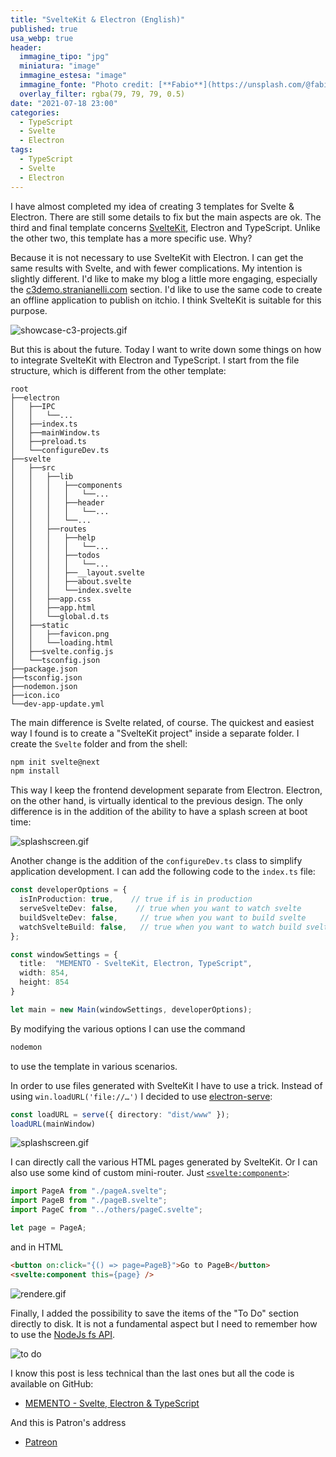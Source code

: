 ```yaml
---
title: "SvelteKit & Electron (English)"
published: true
usa_webp: true
header:
  immagine_tipo: "jpg"
  miniatura: "image"
  immagine_estesa: "image"
  immagine_fonte: "Photo credit: [**Fabio**](https://unsplash.com/@fabioha)"
  overlay_filter: rgba(79, 79, 79, 0.5)
date: "2021-07-18 23:00"
categories:
  - TypeScript
  - Svelte
  - Electron
tags:
  - TypeScript
  - Svelte
  - Electron
---
```


I have almost completed my idea of creating 3 templates for Svelte & Electron. There are still some details to fix but the main aspects are ok. The third and final template concerns [SvelteKit](https://kit.svelte.dev/), Electron and TypeScript. Unlike the other two, this template has a more specific use. Why?

Because it is not necessary to use SvelteKit with Electron. I can get the same results with Svelte, and with fewer complications. My intention is slightly different. I'd like to make my blog a little more engaging, especially the [c3demo.stranianelli.com](https://c3demo.stranianelli.com/) section. I'd like to use the same code to create an offline application to publish on itchio. I think SvelteKit is suitable for this purpose.

![showcase-c3-projects.gif](https://raw.githubusercontent.com/el3um4s/strani-anelli-blog/master/_posts/2021/2021-07-18-sveltekit-and-electron/showcase-c3-projects.gif)

But this is about the future. Today I want to write down some things on how to integrate SvelteKit with Electron and TypeScript. I start from the file structure, which is different from the other template:

```
root
├──electron
│   ├──IPC
│   │   └──...
│   ├──index.ts
│   ├──mainWindow.ts
│   ├──preload.ts
│   └──configureDev.ts
├──svelte
│   ├──src
│   │   ├──lib
│   │   │   ├──components
│   │   │   │   └──...
│   │   │   ├──header
│   │   │   │   └──...
│   │   │   └──...
│   │   ├──routes
│   │   │   ├──help
│   │   │   │   └──...
│   │   │   ├──todos
│   │   │   │   └──...
│   │   │   ├──__layout.svelte
│   │   │   ├──about.svelte
│   │   │   └──index.svelte
│   │   ├──app.css
│   │   ├──app.html
│   │   └──global.d.ts
│   ├──static
│   │   ├──favicon.png
│   │   └──loading.html
│   ├──svelte.config.js
│   └──tsconfig.json
├──package.json
├──tsconfig.json
├──nodemon.json
├──icon.ico
└──dev-app-update.yml
```

The main difference is Svelte related, of course. The quickest and easiest way I found is to create a "SvelteKit project" inside a separate folder. I create the `Svelte` folder and from the shell:

```bash
npm init svelte@next
npm install
```

This way I keep the frontend development separate from Electron. Electron, on the other hand, is virtually identical to the previous design. The only difference is in the addition of the ability to have a splash screen at boot time:

![splashscreen.gif](https://raw.githubusercontent.com/el3um4s/strani-anelli-blog/master/_posts/2021/2021-07-18-sveltekit-and-electron/svelte-kit-04-splashscreen.gif)

Another change is the addition of the `configureDev.ts` class to simplify application development. I can add the following code to the `index.ts` file:

```ts
const developerOptions = {
  isInProduction: true,    // true if is in production
  serveSvelteDev: false,    // true when you want to watch svelte 
  buildSvelteDev: false,     // true when you want to build svelte
  watchSvelteBuild: false,   // true when you want to watch build svelte 
};

const windowSettings = {
  title:  "MEMENTO - SvelteKit, Electron, TypeScript",
  width: 854,
  height: 854
}

let main = new Main(windowSettings, developerOptions);
```

By modifying the various options I can use the command

```bash
nodemon
```

to use the template in various scenarios.

In order to use files generated with SvelteKit I have to use a trick. Instead of using `win.loadURL('file://…')` I decided to use [electron-serve](https://www.npmjs.com/package/electron-serve):

```ts
const loadURL = serve({ directory: "dist/www" });
loadURL(mainWindow)
```

![splashscreen.gif](https://raw.githubusercontent.com/el3um4s/strani-anelli-blog/master/_posts/2021/2021-07-18-sveltekit-and-electron/svelte-kit-05-sveltekit.gif)

I can directly call the various HTML pages generated by SvelteKit. Or I can also use some kind of custom mini-router. Just [`<svelte:component>`](https://svelte.dev/docs#svelte_component):

```ts
import PageA from "./pageA.svelte";
import PageB from "./pageB.svelte";
import PageC from "../others/pageC.svelte";

let page = PageA;
```

and in HTML

```html
<button on:click="{() => page=PageB}">Go to PageB</button>
<svelte:component this={page} />
```

![rendere.gif](https://raw.githubusercontent.com/el3um4s/strani-anelli-blog/master/_posts/2021/2021-07-18-sveltekit-and-electron/svelte-kit-07-renderer.gif)

Finally, I added the possibility to save the items of the "To Do" section directly to disk. It is not a fundamental aspect but I need to remember how to use the [NodeJs fs API]((https://nodejs.org/api/fs.html)).

![to do](https://raw.githubusercontent.com/el3um4s/strani-anelli-blog/master/_posts/2021/2021-07-18-sveltekit-and-electron/svelte-kit-08-todos.gif)

I know this post is less technical than the last ones but all the code is available on GitHub:

- [MEMENTO - Svelte, Electron & TypeScript](https://github.com/el3um4s/memento-sveltekit-electron-typescript)

And this is Patron's address

- [Patreon](https://www.patreon.com/el3um4s)